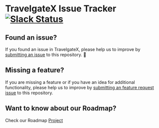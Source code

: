 # TravelgateX Issue Tracker [![Slack Status](https://slack.travelgatex.com/badge.svg)](https://slack.travelgatex.com)

## Found an issue?
If you found an issue in TravelgateX, please help us to improve by [submitting an issue](https://github.com/travelgateX/Issue-tracker/issues/new?template=bug_report.md) to this repository. 🙌

## Missing a feature?
If you are missing a feature or if you have an idea for additional functionality, please help us to improve by [submitting an feature request issue](https://github.com/travelgateX/Issue-tracker/issues/new?template=feature_request.md) to this repository.

## Want to know about our Roadmap?
Check our Roadmap [Project](https://github.com/orgs/travelgateX/projects/4)
